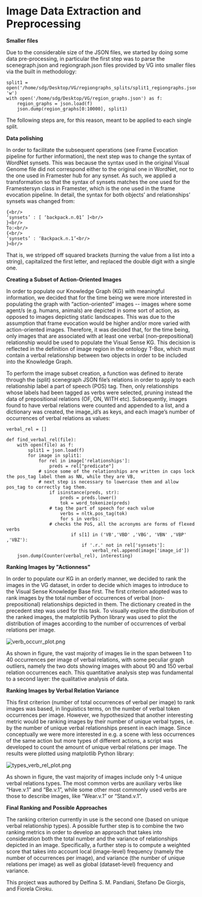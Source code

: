 # Image Data Extraction and Preprocessing

**Smaller files**

Due to the considerable size of the JSON files, we started by doing some data pre-processing, in particular the first step was to parse the scenegraph.json and regiongraph.json files provided by VG into smaller files via the built in methodology:

```
split1 = open('/home/sdg/Desktop/VG/regiongraphs_splits/split1_regiongraphs.json', 'w')
with open('/home/sdg/Desktop/VG/region_graphs.json') as f:
    region_graphs = json.load(f)
    json.dump(region_graphs[0:10000], split1)
```


The following steps are, for this reason, meant to be applied to each single split.

**Data polishing**

In order to facilitate the subsequent operations (see Frame Evocation pipeline for further information), the next step was to change the syntax of WordNet synsets. This was because the syntax used in the original Visual Genome file did not correspond either to the original one in WordNet, nor to the one used in Framester hub for any synset. As such, we applied a transformation so that the syntax of synsets matches the one used for the Framestersyn class in Framester, which is the one used in the frame evocation pipeline. In detail, the syntax for both objects’ and relationships’ synsets was changed from:<br/>

```
{<br/>
‘synsets’ : [ ‘backpack.n.01’ ]<br/>
}<br/>
To:<br/>
{<br/>
‘synsets’ : ‘Backpack.n.1’<br/>
}<br/>
```

That is, we stripped off squared brackets (turning the value from a list into a string), capitalized the first letter, and replaced the double digit with a single one. 

**Creating a Subset of Action-Oriented Images**

In order to populate our Knowledge Graph (KG) with meaningful information, we decided that for the time being we were more interested in populating the graph with “action-oriented” images -- images where some agent/s (e.g. humans, animals) are depicted in some sort of action, as opposed to images depicting static landscapes. This was due to the assumption that frame evocation would be higher and/or more varied with action-oriented images. Therefore, it was decided that, for the time being, only images that are associated with at least one verbal (non-prepositional) relationship would be used to populate the Visual Sense KG. This decision is reflected in the definition of image region in the ontology T-Box, which must contain a verbal relationship between two objects in order to be included into the Knowledge Graph. 

To perform the image subset creation, a function was defined to iterate through the (split) scenegraph JSON file’s relations in order to apply to each relationship label a part of speech (POS) tag. Then, only relationships whose labels had been tagged as verbs were selected, pruning instead the data of prepositional relations (OF, ON, WITH etc). Subsequently, images found to have verbal relations were counted and appended to a list, and a dictionary was created, the image_id’s as keys, and each image’s number of occurrences of verbal relations as values:

```
verbal_rel = []

def find_verbal_rel(file):
    with open(file) as f:
        split1 = json.load(f)
        for image in split1:
            for rel in image['relationships']:
                preds = rel["predicate"]
            # since some of the relationships are written in caps lock the pos_tag label them as NN, while they are VB,
            # next step is necessary to lowercase them and allow pos_tag to correctly tag them.
                if isinstance(preds, str):
                    preds = preds.lower()
                    tok = word_tokenize(preds)
                # tag the part of speech for each value
                    verbs = nltk.pos_tag(tok)
                    for s in verbs:
                # checks the PoS, all the acronyms are forms of flexed verbs
                        if s[1] in ('VB','VBD' ,'VBG', 'VBN' ,'VBP' ,'VBZ'):
                            if '.r.' not in rel['synsets']:
                                verbal_rel.append(image['image_id'])
    json.dump(Counter(verbal_rel), interesting)

```


**Ranking Images by "Actionness"**

In order to populate our KG in an orderly manner, we decided to rank the images in the VG dataset, in order to decide which images to introduce to the Visual Sense Knowledge Base first. The first criterion adopted was to rank images by the total number of occurrences of verbal (non-prepositional) relationships depicted in them. The dictionary created in the precedent step was used for this task. To visually explore the distribution of the ranked images, the matplotlib Python library was used to plot the distribution of images according to the number of occurrences of verbal relations per image.

![verb_occurr_plot.png](https://raw.githubusercontent.com/delfimpandiani/visualsense/main/4_Image_Data_Extraction_Preprocessing/verb_occurr_plot.png)


As shown in figure, the vast majority of images lie in the span between 1 to 40 occurrences per image of verbal relations, with some peculiar graph outliers, namely the two dots showing images with about 90 and 150 verbal relation occurrences each. This quantitative analysis step was fundamental to a second layer: the qualitative analysis of data.

**Ranking Images by Verbal Relation Variance**

This first criterion (number of total occurrences of verbal per image) to rank images was based, in linguistics terms, on the number of verbal token occurrences per image. However, we hypothesized that another interesting metric would be ranking images by their number of unique verbal types, i.e. by the number of unique verbal relationships present in each image. Since conceptually we were more interested in e.g. a scene with less occurrences of the same action but more types of different actions, a script was developed to count the amount of unique verbal relations per image. The results were plotted using matplotlib Python library:

![types_verb_rel_plot.png](https://raw.githubusercontent.com/delfimpandiani/visualsense/main/4_Image_Data_Extraction_Preprocessing/types_verb_rel_plot.png)


As shown in figure, the vast majority of images include only 1-4 unique verbal relations types. The most common verbs are auxiliary verbs like “Have.v.1” and “Be.v.1”, while some other most commonly used verbs are those to describe images, like “Wear.v.1” or “Stand.v.1”.

**Final Ranking and Possible Approaches**

The ranking criterion currently in use is the second one (based on unique verbal relationship types). A possible further step is to combine the two ranking metrics in order to develop an approach that takes into consideration both the total number and the variance of relationships depicted in an image. Specifically, a further step is to compute a weighted score that takes into account local (image-level) frequency (namely the number of occurrences per image), and variance (the number of unique relations per image) as well as global (dataset-level) frequency and variance.






This project was authored by Delfina S. M. Pandiani, Stefano De Giorgis, and Fiorela Ciroku.
